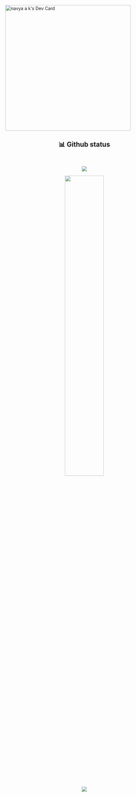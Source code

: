 
<a href="https://app.daily.dev/navyaak"><img src="https://api.daily.dev/devcards/f9f4462091284564b95680c7bed33367.png?r=eto" width="400" alt="navya a k's Dev Card"/></a>

  <div>
    <h2 align="center"> 📊 Github status </h2>
      <br/>
        <p align="center">
          <a href="https://github.com/Navya2ak">
          <img src="https://github-readme-stats.vercel.app/api/top-langs/?username=Navya2ak&langs_count=6&theme=gruvbox&layout=compact&hide_border=true%22%20alt=%22navyaak%20::%20Top%20Langs" /></a>
        </p>
        <p align="center">
          <a href="https://github.com/Navya2ak">
          <img width="49.5%" src="https://github-readme-stats.vercel.app/api?username=Navya2ak&show_icons=true&theme=gruvbox&hide_border=true" />
  </div>
     <p align="center">
          <a href="https://github.com/Navya2ak">
          <img src="https://skillicons.dev/icons?i=js,ts,nodejs,express,nestjs,mongodb,html,css,react,figma," /></a>
        </p>

